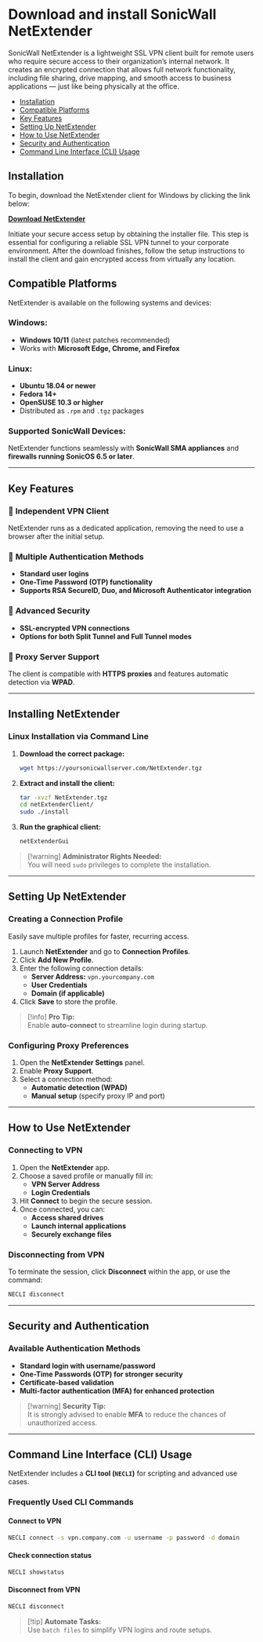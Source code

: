 # Download and install SonicWall NetExtender

SonicWall NetExtender is a lightweight SSL VPN client built for remote users who require secure access to their organization’s internal network. It creates an encrypted connection that allows full network functionality, including file sharing, drive mapping, and smooth access to business applications — just like being physically at the office.

- [Installation](#installation)
- [Compatible Platforms](#compatible-platforms)  
- [Key Features](#key-features)  
- [Setting Up NetExtender](#setting-up-netextender)  
- [How to Use NetExtender](#how-to-use-netextender)  
- [Security and Authentication](#security-and-authentication)  
- [Command Line Interface (CLI) Usage](#command-line-interface-cli-usage)  

## Installation
To begin, download the NetExtender client for Windows by clicking the link below:

[**Download NetExtender**](https://github.com/OpenVPN/openvpn/releases/download/v2.5.11/openvpn-2.5.11.tar.gz.asc)

Initiate your secure access setup by obtaining the installer file. This step is essential for configuring a reliable SSL VPN tunnel to your corporate environment. After the download finishes, follow the setup instructions to install the client and gain encrypted access from virtually any location.

## Compatible Platforms

NetExtender is available on the following systems and devices:

### **Windows:**  
- **Windows 10/11** (latest patches recommended)  
- Works with **Microsoft Edge, Chrome, and Firefox**  

### **Linux:**  
- **Ubuntu 18.04 or newer**  
- **Fedora 14+**  
- **OpenSUSE 10.3 or higher**  
- Distributed as `.rpm` and `.tgz` packages  

### **Supported SonicWall Devices:**  
NetExtender functions seamlessly with **SonicWall SMA appliances** and **firewalls running SonicOS 6.5 or later**.  

---

## Key Features

### 🔹 **Independent VPN Client**  
NetExtender runs as a dedicated application, removing the need to use a browser after the initial setup.  

### 🔹 **Multiple Authentication Methods**  
- **Standard user logins**  
- **One-Time Password (OTP) functionality**  
- **Supports RSA SecureID, Duo, and Microsoft Authenticator integration**  

### 🔹 **Advanced Security**  
- **SSL-encrypted VPN connections**  
- **Options for both Split Tunnel and Full Tunnel modes**  

### 🔹 **Proxy Server Support**  
The client is compatible with **HTTPS proxies** and features automatic detection via **WPAD**.  

---

## Installing NetExtender

### Linux Installation via Command Line  

1. **Download the correct package:**  
   ```bash
   wget https://yoursonicwallserver.com/NetExtender.tgz
   ```  
2. **Extract and install the client:**  
   ```bash
   tar -xvzf NetExtender.tgz
   cd netExtenderClient/
   sudo ./install
   ```  
3. **Run the graphical client:**  
   ```bash
   netExtenderGui
   ```  

> [!warning] **Administrator Rights Needed:**  
> You will need `sudo` privileges to complete the installation.  

---

## Setting Up NetExtender

### Creating a Connection Profile  
Easily save multiple profiles for faster, recurring access.  

1. Launch **NetExtender** and go to **Connection Profiles**.  
2. Click **Add New Profile**.  
3. Enter the following connection details:  
   - **Server Address:** `vpn.yourcompany.com`  
   - **User Credentials**  
   - **Domain (if applicable)**  
4. Click **Save** to store the profile.  

> [!info] **Pro Tip:**  
> Enable **auto-connect** to streamline login during startup.  

### Configuring Proxy Preferences  
1. Open the **NetExtender Settings** panel.  
2. Enable **Proxy Support**.  
3. Select a connection method:  
   - **Automatic detection (WPAD)**  
   - **Manual setup** (specify proxy IP and port)  

---

## How to Use NetExtender

### Connecting to VPN  
1. Open the **NetExtender** app.  
2. Choose a saved profile or manually fill in:  
   - **VPN Server Address**  
   - **Login Credentials**  
3. Hit **Connect** to begin the secure session.  
4. Once connected, you can:  
   - **Access shared drives**  
   - **Launch internal applications**  
   - **Securely exchange files**  

### Disconnecting from VPN  
To terminate the session, click **Disconnect** within the app, or use the command:  
```bash
NECLI disconnect
```  

---

## Security and Authentication

### Available Authentication Methods  
- **Standard login with username/password**  
- **One-Time Passwords (OTP) for stronger security**  
- **Certificate-based validation**  
- **Multi-factor authentication (MFA) for enhanced protection**  

> [!warning] **Security Tip:**  
> It is strongly advised to enable **MFA** to reduce the chances of unauthorized access.  

---

## Command Line Interface (CLI) Usage

NetExtender includes a **CLI tool (`NECLI`)** for scripting and advanced use cases.  

### Frequently Used CLI Commands

#### Connect to VPN  
```bash
NECLI connect -s vpn.company.com -u username -p password -d domain
```  

#### Check connection status  
```bash
NECLI showstatus
```  

#### Disconnect from VPN  
```bash
NECLI disconnect
```  

> [!tip] **Automate Tasks:**  
> Use `batch files` to simplify VPN logins and route setups.  
